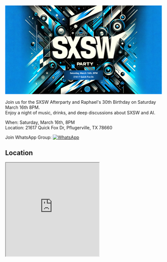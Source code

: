 ![SXSW Afterparty](SXSW.png)

Join us for the SXSW Afterparty and Raphael's 30th Birthday on Saturday March 16th 8PM.  
Enjoy a night of music, drinks, and deep discussions about SXSW and AI.

When: Saturday, March 16th, 8PM  
Location: 21617 Quick Fox Dr, Pflugerville, TX 78660

Join WhatsApp Group: 
[<img src="https://upload.wikimedia.org/wikipedia/commons/6/6b/WhatsApp.svg" width="20" height="20" alt="WhatsApp"/>](https://chat.whatsapp.com/CmVfoaBeclN73NZIFXeOqW)

## Location
<iframe
  src="https://www.google.com/maps/embed?pb=!1m18!1m12!1m3!1d3437.9589035396466!2d-97.56288692390282!3d30.4939134971344!2m3!1f0!2f0!3f0!3m2!1i1024!2i768!4f13.1!3m3!1m2!1s0x8644dbf6562d03ff%3A0x5cea0b23b7385a31!2s21617%20Quick%20Fox%20Dr%2C%20Hutto%2C%20TX%2078634!5e0!3m2!1sen!2sus!4v1710442758163!5m2!1sen!2sus"
  width="300"
  height="300"
  style={{ border: 0, display: 'block', margin: 'auto' }}
  allowFullScreen=""
  loading="lazy"
  referrerPolicy="no-referrer-when-downgrade"
></iframe>
